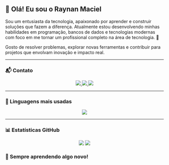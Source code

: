 ## 👋 Olá! Eu sou o Raynan Maciel

Sou um entusiasta da tecnologia, apaixonado por aprender e construir soluções que fazem a diferença. Atualmente estou desenvolvendo minhas habilidades em programação, bancos de dados e tecnologias modernas com foco em me tornar um profissional completo na área de tecnologia. 🚀

Gosto de resolver problemas, explorar novas ferramentas e contribuir para projetos que envolvam inovação e impacto real.

---

### 📬 Contato

<p align="center">
  <a href="mailto:raynanoli8@gmail.com" target="_blank">
    <img src="https://img.shields.io/badge/GMAIL-D14836?style=for-the-badge&logo=gmail&logoColor=white" />
  </a>
  <a href="https://www.linkedin.com/in/raynan-maciel-oliveira-7480862a8/" target="_blank">
    <img src="https://img.shields.io/badge/LINKEDIN-0A66C2?style=for-the-badge&logo=linkedin&logoColor=white" />
  </a>
  <a href="https://wa.me/5512996462006" target="_blank">
    <img src="https://img.shields.io/badge/WHATSAPP-25D366?style=for-the-badge&logo=whatsapp&logoColor=white" />
  </a>
</p>

---

### 🧠 Linguagens mais usadas

<div align="center">
  <img src="https://github-readme-stats.vercel.app/api/top-langs/?username=Raynan777&layout=compact&langs_count=10&theme=tokyonight" />
</div>

---

### 📊 Estatísticas GitHub
<div align="center">
  <img src="https://github-readme-stats.vercel.app/api?username=Raynan777&show_icons=true&theme=tokyonight" />
  <img src="https://github-readme-streak-stats.herokuapp.com/?user=Raynan777&theme=tokyonight" />
</div>


### 🌱 Sempre aprendendo algo novo!

